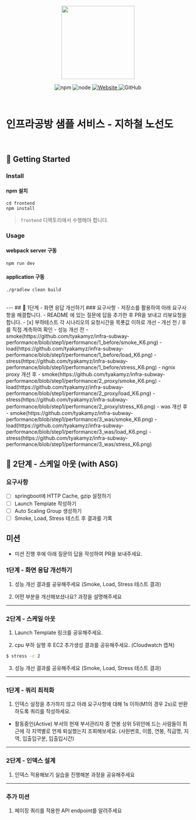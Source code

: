 <p align="center">
    <img width="200px;" src="https://raw.githubusercontent.com/woowacourse/atdd-subway-admin-frontend/master/images/main_logo.png"/>
</p>
<p align="center">
  <img alt="npm" src="https://img.shields.io/badge/npm-%3E%3D%205.5.0-blue">
  <img alt="node" src="https://img.shields.io/badge/node-%3E%3D%209.3.0-blue">
  <a href="https://edu.nextstep.camp/c/R89PYi5H" alt="nextstep atdd">
    <img alt="Website" src="https://img.shields.io/website?url=https%3A%2F%2Fedu.nextstep.camp%2Fc%2FR89PYi5H">
  </a>
  <img alt="GitHub" src="https://img.shields.io/github/license/next-step/atdd-subway-service">
</p>

<br>

# 인프라공방 샘플 서비스 - 지하철 노선도

<br>

## 🚀 Getting Started

### Install
#### npm 설치
```
cd frontend
npm install
```
> `frontend` 디렉토리에서 수행해야 합니다.

### Usage
#### webpack server 구동
```
npm run dev
```
#### application 구동
```
./gradlew clean build
```
<br>
---
## 🚀 1단계 - 화면 응답 개선하기
### 요구사항
- 저장소를 활용하여 아래 요구사항을 해결합니다.
- README 에 있는 질문에 답을 추가한 후 PR을 보내고 리뷰요청을 합니다.
- [x] 부하테스트 각 시나리오의 요청시간을 목푯값 이하로 개선 
  - 개선 전 / 후를 직접 계측하여 확인
    - 성능 개선 전
      - smoke(https://github.com/tyakamyz/infra-subway-performance/blob/step1/performance/1_before/smoke_K6.png)
      - load(https://github.com/tyakamyz/infra-subway-performance/blob/step1/performance/1_before/load_K6.png)
      - stress(https://github.com/tyakamyz/infra-subway-performance/blob/step1/performance/1_before/stress_K6.png)
    - ngnix proxy 개선 후
      - smoke(https://github.com/tyakamyz/infra-subway-performance/blob/step1/performance/2_proxy/smoke_K6.png)
      - load(https://github.com/tyakamyz/infra-subway-performance/blob/step1/performance/2_proxy/load_K6.png)
      - stress(https://github.com/tyakamyz/infra-subway-performance/blob/step1/performance/2_proxy/stress_K6.png)
    - was 개선 후
      - smoke(https://github.com/tyakamyz/infra-subway-performance/blob/step1/performance/3_was/smoke_K6.png)
      - load(https://github.com/tyakamyz/infra-subway-performance/blob/step1/performance/3_was/load_K6.png)
      - stress(https://github.com/tyakamyz/infra-subway-performance/blob/step1/performance/3_was/stress_K6.png)

## 🚀 2단계 - 스케일 아웃 (with ASG)
### 요구사항
- [ ] springboot에 HTTP Cache, gzip 설정하기
- [ ] Launch Template 작성하기
- [ ] Auto Scaling Group 생성하기
- [ ] Smoke, Load, Stress 테스트 후 결과를 기록

## 미션

* 미션 진행 후에 아래 질문의 답을 작성하여 PR을 보내주세요.


### 1단계 - 화면 응답 개선하기
1. 성능 개선 결과를 공유해주세요 (Smoke, Load, Stress 테스트 결과)

2. 어떤 부분을 개선해보셨나요? 과정을 설명해주세요

---

### 2단계 - 스케일 아웃

1. Launch Template 링크를 공유해주세요.

2. cpu 부하 실행 후 EC2 추가생성 결과를 공유해주세요. (Cloudwatch 캡쳐)

```sh
$ stress -c 2
```

3. 성능 개선 결과를 공유해주세요 (Smoke, Load, Stress 테스트 결과)

---

### 1단계 - 쿼리 최적화

1. 인덱스 설정을 추가하지 않고 아래 요구사항에 대해 1s 이하(M1의 경우 2s)로 반환하도록 쿼리를 작성하세요.

- 활동중인(Active) 부서의 현재 부서관리자 중 연봉 상위 5위안에 드는 사람들이 최근에 각 지역별로 언제 퇴실했는지 조회해보세요. (사원번호, 이름, 연봉, 직급명, 지역, 입출입구분, 입출입시간)

---

### 2단계 - 인덱스 설계

1. 인덱스 적용해보기 실습을 진행해본 과정을 공유해주세요

---

### 추가 미션

1. 페이징 쿼리를 적용한 API endpoint를 알려주세요
